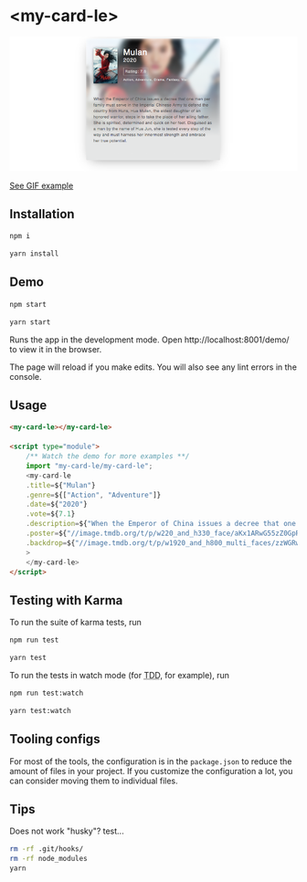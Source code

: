 # \<my-card-le>

![Example](https://github.com/mauriciogc/my-card-le/blob/master/asset/example.png)

[See GIF example](https://github.com/mauriciogc/my-card-le/blob/master/asset/animation.gif)

## Installation

```bash
npm i
```

```bash
yarn install
```

## Demo

```bash
npm start
```

```bash
yarn start
```

Runs the app in the development mode.
Open http://localhost:8001/demo/ to view it in the browser.

The page will reload if you make edits.
You will also see any lint errors in the console.

## Usage

```html
<my-card-le></my-card-le>

<script type="module">
	/** Watch the demo for more examples **/
	import "my-card-le/my-card-le";
	<my-card-le
	.title=${"Mulan"}
	.genre=${["Action", "Adventure"]}
	.date=${"2020"}
	.vote=${7.1}
	.description=${"When the Emperor of China issues a decree that one man per family..."}
	.poster=${"//image.tmdb.org/t/p/w220_and_h330_face/aKx1ARwG55zZ0GpRvU2WrGrCG9o.jpg"}
	.backdrop=${"//image.tmdb.org/t/p/w1920_and_h800_multi_faces/zzWGRw277MNoCs3zhyG3YmYQsXv.jpg"}
	>
	</my-card-le>
</script>
```

## Testing with Karma

To run the suite of karma tests, run

```bash
npm run test
```

```bash
yarn test
```

To run the tests in watch mode (for <abbr title="test driven development">TDD</abbr>, for example), run

```bash
npm run test:watch
```

```bash
yarn test:watch
```

## Tooling configs

For most of the tools, the configuration is in the `package.json` to reduce the amount of files in your project.
If you customize the configuration a lot, you can consider moving them to individual files.

## Tips

Does not work "husky"? test...

```bash
rm -rf .git/hooks/
rm -rf node_modules
yarn
```
